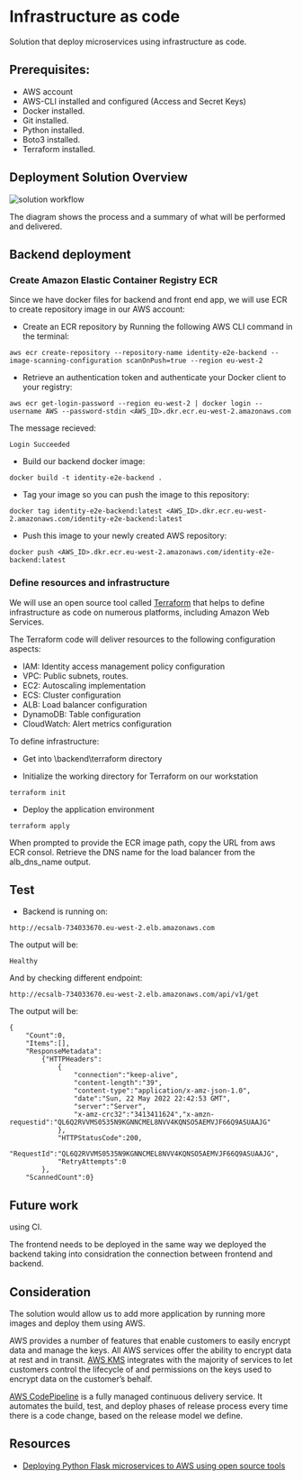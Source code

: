 # Infrastructure as code

Solution that deploy microservices using infrastructure as code.

## Prerequisites:
* AWS account
* AWS-CLI installed and configured (Access and Secret Keys)
* Docker installed.
* Git installed.
* Python installed.
* Boto3 installed.
* Terraform installed.

## Deployment Solution Overview


![solution workflow](https://d2908q01vomqb2.cloudfront.net/ca3512f4dfa95a03169c5a670a4c91a19b3077b4/2021/04/05/awsjoe_Flask-Microservice_f1.png)


The diagram shows the process and a summary of what will be performed and delivered.

## Backend deployment

### Create Amazon Elastic Container Registry ECR
Since we have docker files for backend and front end app, we will use ECR to create repository image in our AWS account:

* Create an ECR repository by Running the following AWS CLI command in the terminal:
```
aws ecr create-repository --repository-name identity-e2e-backend --image-scanning-configuration scanOnPush=true --region eu-west-2
```

* Retrieve an authentication token and authenticate your Docker client to your registry:
```
aws ecr get-login-password --region eu-west-2 | docker login --username AWS --password-stdin <AWS_ID>.dkr.ecr.eu-west-2.amazonaws.com
```

The message recieved:
```
Login Succeeded
```

* Build our backend docker image:
```
docker build -t identity-e2e-backend .
```

* Tag your image so you can push the image to this repository:
```
docker tag identity-e2e-backend:latest <AWS_ID>.dkr.ecr.eu-west-2.amazonaws.com/identity-e2e-backend:latest
```

* Push this image to your newly created AWS repository:
```
docker push <AWS_ID>.dkr.ecr.eu-west-2.amazonaws.com/identity-e2e-backend:latest
```

### Define resources and infrastructure

We will use an open source tool called [Terraform](https://www.terraform.io/) that helps to define infrastructure as code on numerous platforms, including Amazon Web Services.

The Terraform code will deliver resources to the following configuration aspects:

* IAM: Identity access management policy configuration
* VPC: Public subnets, routes.
* EC2: Autoscaling implementation
* ECS: Cluster configuration
* ALB: Load balancer configuration
* DynamoDB: Table configuration
* CloudWatch: Alert metrics configuration

To define infrastructure:

* Get into \backend\terraform directory

* Initialize the working directory for Terraform on our workstation
```
terraform init
```

* Deploy the application environment
```
terraform apply
```
When prompted to provide the ECR image path, copy the URL from aws ECR consol.
Retrieve the DNS name for the load balancer from the alb_dns_name output.

## Test

* Backend is running on:
```
http://ecsalb-734033670.eu-west-2.elb.amazonaws.com
```
The output will be:
```
Healthy
```

And by checking different endpoint:
```
http://ecsalb-734033670.eu-west-2.elb.amazonaws.com/api/v1/get
```
The output will be:
```
{
    "Count":0,
    "Items":[],
    "ResponseMetadata":
        {"HTTPHeaders":
            {
                "connection":"keep-alive",
                "content-length":"39",
                "content-type":"application/x-amz-json-1.0",
                "date":"Sun, 22 May 2022 22:42:53 GMT",
                "server":"Server",
                "x-amz-crc32":"3413411624","x-amzn-requestid":"QL6Q2RVVMS0535N9KGNNCMEL8NVV4KQNSO5AEMVJF66Q9ASUAAJG"
            },
            "HTTPStatusCode":200,
            "RequestId":"QL6Q2RVVMS0535N9KGNNCMEL8NVV4KQNSO5AEMVJF66Q9ASUAAJG",
            "RetryAttempts":0
        },
    "ScannedCount":0}
```

## Future work

using CI.

The frontend needs to be deployed in the same way we deployed the backend taking into considration the connection between frontend and backend.

## Consideration

The solution would allow us to add more application by running more images and deploy them using AWS.

AWS provides a number of features that enable customers to easily encrypt data and manage the keys. All AWS services offer the ability to encrypt data at rest and in transit. [AWS KMS](https://docs.aws.amazon.com/whitepapers/latest/logical-separation/encrypting-data-at-rest-and--in-transit.html) integrates with the majority of services to let customers control the lifecycle of and permissions on the keys used to encrypt data on the customer’s behalf.

[AWS CodePipeline](https://aws.amazon.com/codepipeline/) is a fully managed continuous delivery service. It automates the build, test, and deploy phases of release process every time there is a code change, based on the release model we define.

## Resources

* [Deploying Python Flask microservices to AWS using open source tools](https://aws.amazon.com/blogs/opensource/deploying-python-flask-microservices-to-aws-using-open-source-tools/)

